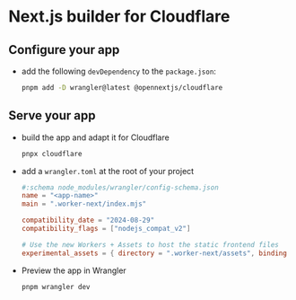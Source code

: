 # Next.js builder for Cloudflare

## Configure your app

- add the following `devDependency` to the `package.json`:

  ```bash
  pnpm add -D wrangler@latest @opennextjs/cloudflare
  ```

## Serve your app

- build the app and adapt it for Cloudflare

  ```bash
  pnpx cloudflare
  ```

- add a `wrangler.toml` at the root of your project

  ```toml
  #:schema node_modules/wrangler/config-schema.json
  name = "<app-name>"
  main = ".worker-next/index.mjs"

  compatibility_date = "2024-08-29"
  compatibility_flags = ["nodejs_compat_v2"]

  # Use the new Workers + Assets to host the static frontend files
  experimental_assets = { directory = ".worker-next/assets", binding = "ASSETS" }
  ```

- Preview the app in Wrangler

  ```bash
  pnpm wrangler dev
  ```
